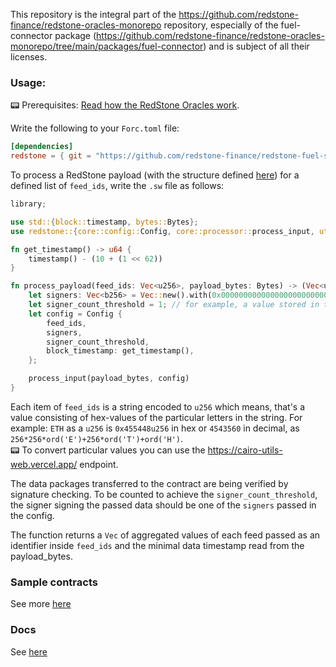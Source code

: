 This repository is the integral part of the https://github.com/redstone-finance/redstone-oracles-monorepo repository,
especially of the fuel-connector
package (https://github.com/redstone-finance/redstone-oracles-monorepo/tree/main/packages/fuel-connector)
and is subject of all their licenses.

### Usage:

📟
Prerequisites: [Read how the RedStone Oracles work](https://docs.redstone.finance/docs/smart-contract-devs/how-it-works).

Write the following to your `Forc.toml` file:

```toml
[dependencies]
redstone = { git = "https://github.com/redstone-finance/redstone-fuel-sdk", tag = "testnet-0.61.2" }
```

To process a RedStone payload (with the structure
defined [here](https://docs.redstone.finance/docs/smart-contract-devs/how-it-works#data-packing-off-chain-data-encoding))
for a defined list of `feed_ids`, write the `.sw` file as follows:

```rust
library;

use std::{block::timestamp, bytes::Bytes};
use redstone::{core::config::Config, core::processor::process_input, utils::vec::*};

fn get_timestamp() -> u64 {
    timestamp() - (10 + (1 << 62))
}

fn process_payload(feed_ids: Vec<u256>, payload_bytes: Bytes) -> (Vec<u256>, u64) {
    let signers: Vec<b256> = Vec::new().with(0x00000000000000000000000012470f7aba85c8b81d63137dd5925d6ee114952b);
    let signer_count_threshold = 1; // for example, a value stored in the contract
    let config = Config {
        feed_ids,
        signers,
        signer_count_threshold,
        block_timestamp: get_timestamp(),
    };

    process_input(payload_bytes, config)
}
```

Each item of `feed_ids` is a string encoded to `u256` which means, that's a value
consisting of hex-values of the particular letters in the string. For example:
`ETH` as a `u256` is `0x455448u256` in hex or `4543560` in decimal,
as `256*256*ord('E')+256*ord('T')+ord('H')`.
<br />
📟 To convert particular values you can use the https://cairo-utils-web.vercel.app/ endpoint.<br />

The data packages transferred to the contract are being verified by signature checking.
To be counted to achieve the `signer_count_threshold`, the signer signing the passed data
should be one of the `signers` passed in the config.

The function returns a `Vec` of aggregated values of each feed passed as an identifier inside `feed_ids`
and the minimal data timestamp read from the payload_bytes.

### Sample contracts

See
more [here](https://github.com/redstone-finance/redstone-oracles-monorepo/blob/main/packages/fuel-connector/sway/contract/README.md)

### Docs

See [here](https://redstone-docs-git-fuel-docs-redstone-finance.vercel.app/sway/redstone/index.html)
